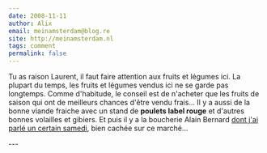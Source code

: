 ```yaml
---
date: 2008-11-11
author: Alix
email: meinamsterdam@blog.re
site: http://meinamsterdam.nl
tags: comment
permalink: false
---
```


<p>
Tu as raison Laurent, il faut faire attention aux fruits et légumes ici. La plupart du temps, les fruits et légumes vendus ici ne se garde pas longtemps. Comme d'habitude, le conseil est de n'acheter que les fruits de saison qui ont de meilleurs chances d'être vendu frais... Il y a aussi de la bonne viande fraiche avec un stand de <b>poulets label rouge</b> et d'autres bonnes volailles et gibiers. Et puis il y a la boucherie Alain Bernard <a href="http://blog.re/me-in-amsterdam/index.php/un-samedi-presque-en-france">dont j'ai parlé un certain samedi</a>, bien cachée sur ce marché...
</p>
---